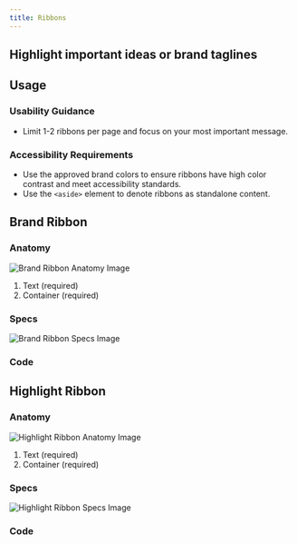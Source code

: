 ```yaml
---
title: Ribbons
---
```

## Highlight important ideas or brand taglines

## **Usage**

### **Usability Guidance**

* Limit 1-2 ribbons per page and focus on your most important message.

### **Accessibility Requirements**

* Use the approved brand colors to ensure ribbons have high color contrast and meet accessibility standards.
* Use the `<aside>` element to denote ribbons as standalone content.

## **Brand Ribbon**

### **Anatomy**

![Brand Ribbon Anatomy Image](/docs/img/Ribbons/Brand_Ribbon/brandribbon-anatomy.jpg)

1. Text (required)
2. Container (required)


### **Specs**

![Brand Ribbon Specs Image](/docs/img/Ribbons/Brand_Ribbon/brandribbon-specs.jpg)  

### **Code**

<!--Brand Ribbon code here, if applicable-->

## **Highlight Ribbon**

### **Anatomy**

![Highlight Ribbon Anatomy Image](/docs/img/Ribbons/Highlight_Ribbon/highlightribbon-anatomy.jpg)

1. Text (required)
2. Container (required)


### **Specs**

![Highlight Ribbon Specs Image](/docs/img/Ribbons/Highlight_Ribbon/highlightribbon-specs.jpg)  

### **Code**

<!--Highlight Ribbon code here, if applicable-->

